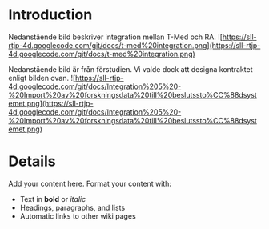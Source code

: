 # Introduction #
Nedanstående bild beskriver integration mellan T-Med och RA.
![https://sll-rtjp-4d.googlecode.com/git/docs/t-med%20integration.png](https://sll-rtjp-4d.googlecode.com/git/docs/t-med%20integration.png)

Nedanstående bild är från förstudien. Vi valde dock att designa kontraktet enligt bilden ovan.
![https://sll-rtjp-4d.googlecode.com/git/docs/Integration%205%20-%20Import%20av%20forskningsdata%20till%20beslutssto%CC%88dsystemet.png](https://sll-rtjp-4d.googlecode.com/git/docs/Integration%205%20-%20Import%20av%20forskningsdata%20till%20beslutssto%CC%88dsystemet.png)

# Details #

Add your content here.  Format your content with:
  * Text in **bold** or _italic_
  * Headings, paragraphs, and lists
  * Automatic links to other wiki pages